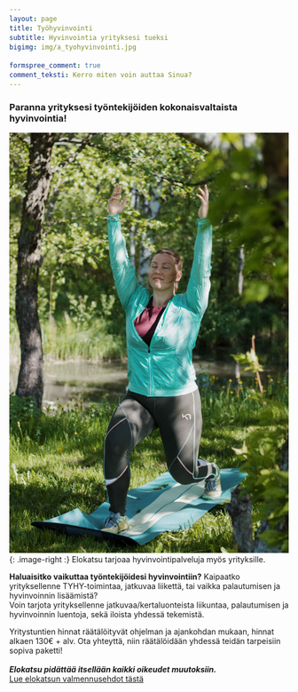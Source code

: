 ```yaml
---
layout: page
title: Työhyvinvointi
subtitle: Hyvinvointia yrityksesi tueksi
bigimg: img/a_tyohyvinvointi.jpg

formspree_comment: true
comment_teksti: Kerro miten voin auttaa Sinua?
---
```


### **Paranna yrityksesi työntekijöiden kokonaisvaltaista hyvinvointia!**

!["Työhyvinvointi"](/img/hyvinvointi.jpg "Työhyvinvointi"){: .image-right :}
Elokatsu tarjoaa hyvinvointipalveluja myös yrityksille. 

**Haluaisitko vaikuttaa työntekijöidesi hyvinvointiin?** Kaipaatko yrityksellenne TYHY-toimintaa, jatkuvaa liikettä, tai vaikka palautumisen ja hyvinvoinnin lisäämistä?  
Voin tarjota yrityksellenne jatkuvaa/kertaluonteista liikuntaa, palautumisen ja hyvinvoinnin luentoja, sekä iloista yhdessä tekemistä.

Yritystuntien hinnat räätälöityvät ohjelman ja ajankohdan mukaan, hinnat alkaen 130€ + alv. Ota yhteyttä, niin räätälöidään yhdessä teidän tarpeisiin sopiva paketti!  
<br/>
**_Elokatsu pidättää itsellään kaikki oikeudet muutoksiin._**  
[Lue elokatsun valmennusehdot tästä](/valmennusehdot)

